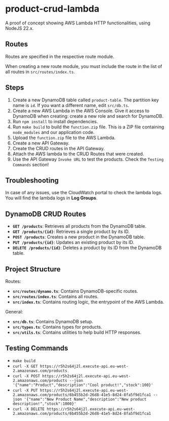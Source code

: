 # product-crud-lambda

A proof of concept showing AWS Lambda HTTP functionalities, using NodeJS 22.x.

## Routes

Routes are specified in the respective route module.

When creating a new route module, you must include the route in the list of all routes in `src/routes/index.ts`.

## Steps

1. Create a new DynamoDB table called `product-table`. The partition key name is `id`. If you want a different name, edit `src/db.ts`.
2. Create a new AWS Lambda in the AWS Console. Give it access to DynamoDB when creating: create a new role and search for DynamoDB.
3. Run `npm install` to install dependencies.
4. Run `make build` to build the `function.zip` file. This is a ZIP file containing `node_modules` and our application code.
5. Upload the `function.zip` file to the AWS Lambda.
6. Create a new API Gateway.
7. Create the CRUD routes in the API Gateway.
8. Attach the AWS lambda to the CRUD Routes that were created.
9. Use the API Gateway `Invoke URL` to test the products. Check the `Testing Commands` section!

## Troubleshooting

In case of any issues, use the CloudWatch portal to check the lambda logs. You will find the lambda logs in **Log Groups**.

## DynamoDB CRUD Routes

- **`GET /products`**: Retrieves all products from the DynamoDB table.
- **`GET /products/{id}`**: Retrieves a single product by its ID.
- **`POST /products`**: Creates a new product in the DynamoDB table.
- **`PUT /products/{id}`**: Updates an existing product by its ID.
- **`DELETE /products/{id}`**: Deletes a product by its ID from the DynamoDB table.

## Project Structure

Routes:

- **`src/routes/dynamo.ts`**: Contains DynamoDB-specific routes.
- **`src/routes/index.ts`**: Contains all routes.
- **`src/index.ts`**: Contains routing logic, the entrypoint of the AWS Lambda.

General:

- **`src/db.ts`**: Contains DynamoDB setup.
- **`src/types.ts`**: Contains types for products.
- **`src/utils.ts`**: Contains utilities to help build HTTP responses.

## Testing Commands

- `make build`
- `curl -X GET https://r5h2s64j2l.execute-api.eu-west-2.amazonaws.com/products`
- `curl -X POST https://r5h2s64j2l.execute-api.eu-west-2.amazonaws.com/products --json '{"name":"Product","description":"Cool product!","stock":100}'`
- `curl -X PUT https://r5h2s64j2l.execute-api.eu-west-2.amazonaws.com/products/6b455b2d-26d8-41e5-8d24-8fa5f9d1fca1 --json '{"name":"New Product Name","description":"New product description!","stock":1000}'`
- `curl -X DELETE https://r5h2s64j2l.execute-api.eu-west-2.amazonaws.com/products/6b455b2d-26d8-41e5-8d24-8fa5f9d1fca1`
